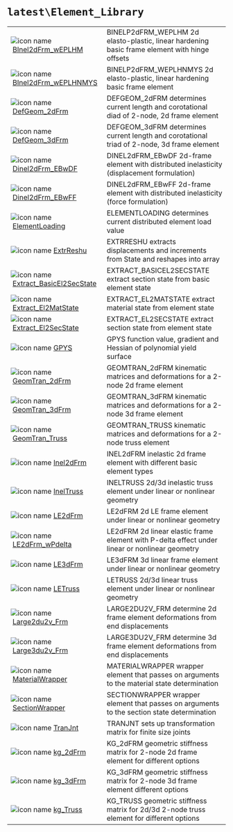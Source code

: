 <!-- <!DOCTYPE html> -->
<!-- <html lang="en"> -->
<!-- <body> -->
<!-- <a name="_top"></a>
<table width="100%"><tr><td align="left"><a href="../../_index.md"><img alt="<" border="0" src="../../left.png">&nbsp;Master index</a></td>
<td align="right"><a href="_index.md">Index for `latest\Element_Library`&nbsp;<img alt=">" border="0" src="../../right.png"></a></td></tr></table> -->

# `latest\Element_Library`

<table>
<tr><td><img src="../../matlab_logo.png" alt="icon name" class="icon">&nbsp;<a href="BInel2dFrm_wEPLHM">BInel2dFrm_wEPLHM</a></td><td>BINELP2dFRM_WEPLHM 2d elasto-plastic, linear hardening basic frame element with hinge offsets </td></tr><tr><td><img src="../../matlab_logo.png" alt="icon name" class="icon">&nbsp;<a href="BInel2dFrm_wEPLHNMYS">BInel2dFrm_wEPLHNMYS</a></td><td>BINELP2dFRM_WEPLHNMYS 2d elasto-plastic, linear hardening basic frame element </td></tr><tr><td><img src="../../matlab_logo.png" alt="icon name" class="icon">&nbsp;<a href="DefGeom_2dFrm">DefGeom_2dFrm</a></td><td>DEFGEOM_2dFRM determines current length and corotational diad of 2-node, 2d frame element </td></tr><tr><td><img src="../../matlab_logo.png" alt="icon name" class="icon">&nbsp;<a href="DefGeom_3dFrm">DefGeom_3dFrm</a></td><td>DEFGEOM_3dFRM determines current length and corotational triad of 2-node, 3d frame element </td></tr><tr><td><img src="../../matlab_logo.png" alt="icon name" class="icon">&nbsp;<a href="Dinel2dFrm_EBwDF">Dinel2dFrm_EBwDF</a></td><td>DINEL2dFRM_EBwDF 2d-frame element with distributed inelasticity (displacement formulation) </td></tr><tr><td><img src="../../matlab_logo.png" alt="icon name" class="icon">&nbsp;<a href="Dinel2dFrm_EBwFF">Dinel2dFrm_EBwFF</a></td><td>DINEL2dFRM_EBwFF 2d-frame element with distributed inelasticity (force formulation) </td></tr><tr><td><img src="../../matlab_logo.png" alt="icon name" class="icon">&nbsp;<a href="ElementLoading">ElementLoading</a></td><td>ELEMENTLOADING determines current distributed element load value </td></tr><tr><td><img src="../../matlab_logo.png" alt="icon name" class="icon">&nbsp;<a href="ExtrReshu">ExtrReshu</a></td><td>EXTRRESHU extracts displacements and increments from State and reshapes into array </td></tr><tr><td><img src="../../matlab_logo.png" alt="icon name" class="icon">&nbsp;<a href="Extract_BasicEl2SecState">Extract_BasicEl2SecState</a></td><td>EXTRACT_BASICEL2SECSTATE extract section state from basic element state </td></tr><tr><td><img src="../../matlab_logo.png" alt="icon name" class="icon">&nbsp;<a href="Extract_El2MatState">Extract_El2MatState</a></td><td>EXTRACT_EL2MATSTATE extract material state from element state </td></tr><tr><td><img src="../../matlab_logo.png" alt="icon name" class="icon">&nbsp;<a href="Extract_El2SecState">Extract_El2SecState</a></td><td>EXTRACT_EL2SECSTATE extract section state from element state </td></tr><tr><td><img src="../../matlab_logo.png" alt="icon name" class="icon">&nbsp;<a href="GPYS">GPYS</a></td><td>GPYS function value, gradient and Hessian of polynomial yield surface </td></tr><tr><td><img src="../../matlab_logo.png" alt="icon name" class="icon">&nbsp;<a href="GeomTran_2dFrm">GeomTran_2dFrm</a></td><td>GEOMTRAN_2dFRM kinematic matrices and deformations for a 2-node 2d frame element </td></tr><tr><td><img src="../../matlab_logo.png" alt="icon name" class="icon">&nbsp;<a href="GeomTran_3dFrm">GeomTran_3dFrm</a></td><td>GEOMTRAN_3dFRM kinematic matrices and deformations for a 2-node 3d frame element </td></tr><tr><td><img src="../../matlab_logo.png" alt="icon name" class="icon">&nbsp;<a href="GeomTran_Truss">GeomTran_Truss</a></td><td>GEOMTRAN_TRUSS kinematic matrices and deformations for a 2-node truss element </td></tr><tr><td><img src="../../matlab_logo.png" alt="icon name" class="icon">&nbsp;<a href="Inel2dFrm">Inel2dFrm</a></td><td>INEL2dFRM inelastic 2d frame element with different basic element types </td></tr><tr><td><img src="../../matlab_logo.png" alt="icon name" class="icon">&nbsp;<a href="InelTruss">InelTruss</a></td><td>INELTRUSS 2d/3d inelastic truss element under linear or nonlinear geometry </td></tr><tr><td><img src="../../matlab_logo.png" alt="icon name" class="icon">&nbsp;<a href="LE2dFrm">LE2dFrm</a></td><td>LE2dFRM 2d LE frame element under linear or nonlinear geometry </td></tr><tr><td><img src="../../matlab_logo.png" alt="icon name" class="icon">&nbsp;<a href="LE2dFrm_wPdelta">LE2dFrm_wPdelta</a></td><td>LE2dFRM 2d linear elastic frame element with P-delta effect under linear or nonlinear geometry </td></tr><tr><td><img src="../../matlab_logo.png" alt="icon name" class="icon">&nbsp;<a href="LE3dFrm">LE3dFrm</a></td><td>LE3dFRM 3d linear frame element under linear or nonlinear geometry </td></tr><tr><td><img src="../../matlab_logo.png" alt="icon name" class="icon">&nbsp;<a href="LETruss">LETruss</a></td><td>LETRUSS 2d/3d linear truss element under linear or nonlinear geometry </td></tr><tr><td><img src="../../matlab_logo.png" alt="icon name" class="icon">&nbsp;<a href="Large2du2v_Frm">Large2du2v_Frm</a></td><td>LARGE2DU2V_FRM determine 2d frame element deformations from end displacements </td></tr><tr><td><img src="../../matlab_logo.png" alt="icon name" class="icon">&nbsp;<a href="Large3du2v_Frm">Large3du2v_Frm</a></td><td>LARGE3DU2V_FRM determine 3d frame element deformations from end displacements </td></tr><tr><td><img src="../../matlab_logo.png" alt="icon name" class="icon">&nbsp;<a href="MaterialWrapper">MaterialWrapper</a></td><td>MATERIALWRAPPER wrapper element that passes on arguments to the material state determination </td></tr><tr><td><img src="../../matlab_logo.png" alt="icon name" class="icon">&nbsp;<a href="SectionWrapper">SectionWrapper</a></td><td>SECTIONWRAPPER wrapper element that passes on arguments to the section state determination </td></tr><tr><td><img src="../../matlab_logo.png" alt="icon name" class="icon">&nbsp;<a href="TranJnt">TranJnt</a></td><td>TRANJNT sets up transformation matrix for finite size joints </td></tr><tr><td><img src="../../matlab_logo.png" alt="icon name" class="icon">&nbsp;<a href="kg_2dFrm">kg_2dFrm</a></td><td>KG_2dFRM geometric stiffness matrix for 2-node 2d frame element for different options </td></tr><tr><td><img src="../../matlab_logo.png" alt="icon name" class="icon">&nbsp;<a href="kg_3dFrm">kg_3dFrm</a></td><td>KG_3dFRM geometric stiffness matrix for 2-node 3d frame element different options </td></tr><tr><td><img src="../../matlab_logo.png" alt="icon name" class="icon">&nbsp;<a href="kg_Truss">kg_Truss</a></td><td>KG_TRUSS geometric stiffness matrix for 2d/3d 2-node truss element for different options </td></tr></table>




<!-- <hr><address>Generated on Thu 28-Jan-2021 18:22:44 by <strong><a href="http://www.artefact.tk/software/matlab/m2html/" title="Matlab Documentation in HTML">m2html</a></strong> &copy; 2005</address> -->
<!-- </body> -->
<!-- </html> -->